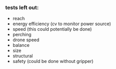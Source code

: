 ### tests left out:
- reach
- energy efficiency (cv to monitor power source)
- speed (this could potentially be done)
- perching
- drone speed
- balance
- size
- structural
- safety (could be done without gripper)